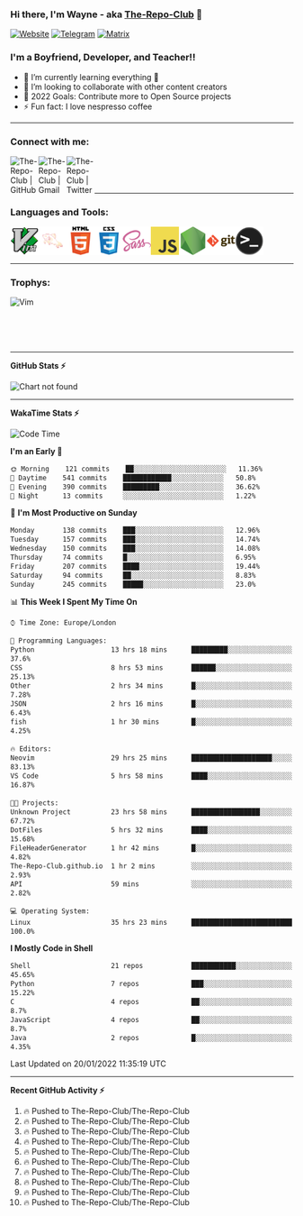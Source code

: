### Hi there, I'm Wayne - aka [The-Repo-Club][website] 👋

[![Website](https://img.shields.io/badge/Find%20on-Github-orange.svg?colorA=44475a&colorB=bd93f9&logo=github&style=flat-square)][website]
[![Telegram](https://img.shields.io/badge/Chat%20on-Telegram-orange.svg?colorA=44475a&colorB=bd93f9&logo=telegram&style=flat-square)][telegram]
[![Matrix](https://img.shields.io/badge/Chat%20on-Matrix-orange.svg?colorA=44475a&colorB=bd93f9&logo=matrix&style=flat-square)][matrix]

### I'm a Boyfriend, Developer, and Teacher!!

- 🌱 I’m currently learning everything 🤣
- 👯 I’m looking to collaborate with other content creators
- 🥅 2022 Goals: Contribute more to Open Source projects
- ⚡ Fun fact: I love nespresso coffee

---
### Connect with me:

[<img align="left" alt="The-Repo-Club | GitHub" width="50px" src="https://img.icons8.com/nolan/64/github.png" />][website]
[<img align="left" alt="The-Repo-Club | Gmail" width="50px" src="https://img.icons8.com/nolan/64/gmail.png" />][email]
[<img align="left" alt="The-Repo-Club | Twitter" width="50px" src="https://img.icons8.com/nolan/64/telegram-app.png" />][telegram]

[website]: https://github.com/The-Repo-Club/
[email]: mailto:wayne6324@gmail.com
[telegram]: https://t.me/TheRepoClub
[matrix]: https://matrix.to/#/@the-repo-club:kde.org

<br />
<br />
<br />

---
### Languages and Tools:

<img align="left" alt="Vim" width="50px" src="https://raw.githubusercontent.com/github/explore/80688e429a7d4ef2fca1e82350fe8e3517d3494d/topics/vim/vim.png" />
<img align="left" alt="Fish" width="50px" src="https://raw.githubusercontent.com/github/explore/80688e429a7d4ef2fca1e82350fe8e3517d3494d/topics/fish/fish.png" />
<img align="left" alt="HTML5" width="50px" src="https://raw.githubusercontent.com/github/explore/80688e429a7d4ef2fca1e82350fe8e3517d3494d/topics/html/html.png" />
<img align="left" alt="CSS3" width="50px" src="https://raw.githubusercontent.com/github/explore/80688e429a7d4ef2fca1e82350fe8e3517d3494d/topics/css/css.png" />
<img align="left" alt="Sass" width="50px" src="https://raw.githubusercontent.com/github/explore/80688e429a7d4ef2fca1e82350fe8e3517d3494d/topics/sass/sass.png" />
<img align="left" alt="JavaScript" width="50px" src="https://raw.githubusercontent.com/github/explore/80688e429a7d4ef2fca1e82350fe8e3517d3494d/topics/javascript/javascript.png" />
<img align="left" alt="Node.js" width="50px" src="https://raw.githubusercontent.com/github/explore/80688e429a7d4ef2fca1e82350fe8e3517d3494d/topics/nodejs/nodejs.png" />
<img align="left" alt="Git" width="50px" src="https://raw.githubusercontent.com/github/explore/80688e429a7d4ef2fca1e82350fe8e3517d3494d/topics/git/git.png" />
<img align="left" alt="Terminal" width="50px" src="https://raw.githubusercontent.com/github/explore/80688e429a7d4ef2fca1e82350fe8e3517d3494d/topics/terminal/terminal.png" />

<br />
<br />
<br />

---
### Trophys:

<img align="left" alt="Vim" width="1200px" src="https://github-profile-trophy.vercel.app/?username=The-Repo-Club&theme=dracula&margin-w=8&margin-h=8&column=8" />

---

<br />
<br />
<br />
<br />

---
**GitHub Stats ⚡**

![Chart not found](https://github-readme-stats.vercel.app/api?username=The-Repo-Club&theme=tokyonight&show_icons=true&count_private=true&hide_border=true&include_all_commits=true&custom_title=The-Repo-Club%27s+GitHub+Stats)


---
**WakaTime Stats ⚡**

<!--START_SECTION:waka-->
![Code Time](http://img.shields.io/badge/Code%20Time-405%20hrs%2013%20mins-blue)

**I'm an Early 🐤** 

```text
🌞 Morning    121 commits    ██░░░░░░░░░░░░░░░░░░░░░░░   11.36% 
🌆 Daytime    541 commits    ████████████░░░░░░░░░░░░░   50.8% 
🌃 Evening    390 commits    █████████░░░░░░░░░░░░░░░░   36.62% 
🌙 Night      13 commits     ░░░░░░░░░░░░░░░░░░░░░░░░░   1.22%

```
📅 **I'm Most Productive on Sunday** 

```text
Monday       138 commits    ███░░░░░░░░░░░░░░░░░░░░░░   12.96% 
Tuesday      157 commits    ███░░░░░░░░░░░░░░░░░░░░░░   14.74% 
Wednesday    150 commits    ███░░░░░░░░░░░░░░░░░░░░░░   14.08% 
Thursday     74 commits     █░░░░░░░░░░░░░░░░░░░░░░░░   6.95% 
Friday       207 commits    ████░░░░░░░░░░░░░░░░░░░░░   19.44% 
Saturday     94 commits     ██░░░░░░░░░░░░░░░░░░░░░░░   8.83% 
Sunday       245 commits    █████░░░░░░░░░░░░░░░░░░░░   23.0%

```


📊 **This Week I Spent My Time On** 

```text
⌚︎ Time Zone: Europe/London

💬 Programming Languages: 
Python                   13 hrs 18 mins      █████████░░░░░░░░░░░░░░░░   37.6% 
CSS                      8 hrs 53 mins       ██████░░░░░░░░░░░░░░░░░░░   25.13% 
Other                    2 hrs 34 mins       █░░░░░░░░░░░░░░░░░░░░░░░░   7.28% 
JSON                     2 hrs 16 mins       █░░░░░░░░░░░░░░░░░░░░░░░░   6.43% 
fish                     1 hr 30 mins        █░░░░░░░░░░░░░░░░░░░░░░░░   4.25%

🔥 Editors: 
Neovim                   29 hrs 25 mins      ████████████████████░░░░░   83.13% 
VS Code                  5 hrs 58 mins       ████░░░░░░░░░░░░░░░░░░░░░   16.87%

🐱‍💻 Projects: 
Unknown Project          23 hrs 58 mins      █████████████████░░░░░░░░   67.72% 
DotFiles                 5 hrs 32 mins       ████░░░░░░░░░░░░░░░░░░░░░   15.68% 
FileHeaderGenerator      1 hr 42 mins        █░░░░░░░░░░░░░░░░░░░░░░░░   4.82% 
The-Repo-Club.github.io  1 hr 2 mins         ░░░░░░░░░░░░░░░░░░░░░░░░░   2.93% 
API                      59 mins             ░░░░░░░░░░░░░░░░░░░░░░░░░   2.82%

💻 Operating System: 
Linux                    35 hrs 23 mins      █████████████████████████   100.0%

```

**I Mostly Code in Shell** 

```text
Shell                    21 repos            ███████████░░░░░░░░░░░░░░   45.65% 
Python                   7 repos             ███░░░░░░░░░░░░░░░░░░░░░░   15.22% 
C                        4 repos             ██░░░░░░░░░░░░░░░░░░░░░░░   8.7% 
JavaScript               4 repos             ██░░░░░░░░░░░░░░░░░░░░░░░   8.7% 
Java                     2 repos             █░░░░░░░░░░░░░░░░░░░░░░░░   4.35%

```



 Last Updated on 20/01/2022 11:35:19 UTC
<!--END_SECTION:waka-->

---

**Recent GitHub Activity :zap:**

<!--START_SECTION:activity-->
1. 🔥 Pushed to The-Repo-Club/The-Repo-Club
2. 🔥 Pushed to The-Repo-Club/The-Repo-Club
3. 🔥 Pushed to The-Repo-Club/The-Repo-Club
4. 🔥 Pushed to The-Repo-Club/The-Repo-Club
5. 🔥 Pushed to The-Repo-Club/The-Repo-Club
6. 🔥 Pushed to The-Repo-Club/The-Repo-Club
7. 🔥 Pushed to The-Repo-Club/The-Repo-Club
8. 🔥 Pushed to The-Repo-Club/The-Repo-Club
9. 🔥 Pushed to The-Repo-Club/The-Repo-Club
10. 🔥 Pushed to The-Repo-Club/The-Repo-Club
<!--END_SECTION:activity-->
